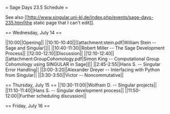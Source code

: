 = Sage Days 23.5 Schedule =

See also [[http://www.singular.uni-kl.de/index.php/events/sage-days-235.html|the static page that I can't edit]].

== Wednesday, July 14 ==

||10:00||Opening||
||10:10-10:40||[[attachment:stein.pdf|William Stein -- Sage and Singular]]||
||10:40-11:30||Robert Miller -- The Sage Development Process||
||12:00-12:10||Discussion||
||12:10-12:40||[[attachment:GroupCohomology.pdf|Simon King -- Computational Group Cohomology using SINGULAR in Sage]]||
||2:45-2:55||Hans S. -- Singular Error Handling||
||3:00-3:20||Alexander Dreyer -- Interfacing with Python from Singular||
||3:30-3:50||Victor -- Noncommutative||

== Thursday, July 15 ==
||10:30-11:00||Wolfram D. -- Singular projects||
||11:10-11:40||Hans S. -- Singular development process||
||11:50-12:00||Further scheduling discussion||

== Friday, July 16 ==
